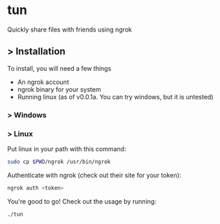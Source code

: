 # tun
Quickly share files with friends using ngrok

## > Installation

To install, you will need a few things

 - An ngrok account
 - ngrok binary for your system
 - Running linux (as of v0.0.1a. You can try windows, but it is untested)

### > Windows

### > Linux

Put linux in your path with this command:
```bash
sudo cp $PWD/ngrok /usr/bin/ngrok
```

Authenticate with ngrok (check out their site for your token):
```bash
ngrok auth <token>
```

You're good to go! Check out the usage by running:
```bash
./tun
```